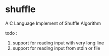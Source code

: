 shuffle
=======

A C Language Implement of Shuffle Algorithm


todo : 
1. support for reading input with very long line
1. support for reading input from stdin or file
